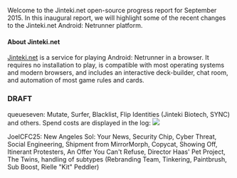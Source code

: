Welcome to the Jinteki.net open-source progress report for September 2015. In this inaugural report, we will highlight some of the recent changes to the Jinteki.net Android: Netrunner platform.

#### About Jinteki.net

[Jinteki.net](http://www.jinteki.net) is a service for playing Android: Netrunner in a browser. It requires no installation to play, is compatible with most operating systems and modern browsers, and includes an interactive deck-builder, chat room, and automation of most game rules and cards.

### DRAFT

queueseven: Mutate, Surfer, Blacklist, Flip Identities (Jinteki Biotech, SYNC) and others. Spend costs are displayed in the log: 
![](https://cloud.githubusercontent.com/assets/3126597/9705929/505b01d8-54d5-11e5-9914-b47f62382143.png)

JoelCFC25: New Angeles Sol: Your News, Security Chip, Cyber Threat, Social Engineering, Shipment from MirrorMorph, Copycat, Showing Off, Itinerant Protesters, An Offer You Can't Refuse, Director Haas' Pet Project, The Twins, handling of subtypes (Rebranding Team, Tinkering, Paintbrush, Sub Boost, Rielle "Kit" Peddler)

